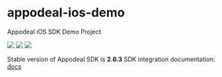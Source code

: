 # appodeal-ios-demo
Appodeal iOS SDK Demo Project

[![](https://img.shields.io/badge/docs-ObjectiveC-green.svg)](https://wiki.appodeal.com/en/ios/2-6-3-ios-sdk-integration-guide)
[![](https://img.shields.io/badge/docs-Swift-green.svg)](https://wiki.appodeal.com/en/ios/2-6-3-ios-sdk-integration-guide)
[![](https://img.shields.io/badge/download-SDK-red.svg)](https://go.aws/3dsGZkF)


Stable version of Appodeal SDK is **2.6.3** 
SDK integration documentation: [docs](https://wiki.appodeal.com/en/ios/2-6-3-ios-sdk-integration-guide)


